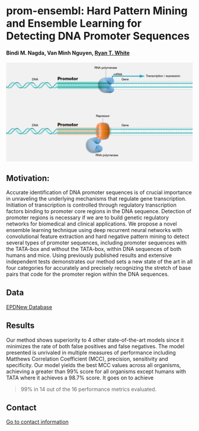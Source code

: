 # prom-ensembl: Hard Pattern Mining and Ensemble Learning for Detecting DNA Promoter Sequences
#### Bindi M. Nagda, Van Minh Nguyen, [Ryan T. White](https://www.ryantwhite.com/nets)

![alt text](https://github.com/bindi-nagda/prom-ensembl/blob/main/Promotor.jpg)

## Motivation: 
Accurate identification of DNA promoter sequences is of crucial importance in unraveling the underlying mechanisms
that regulate gene transcription. Initiation of transcription is controlled through regulatory transcription factors binding
to promoter core regions in the DNA sequence. Detection of promoter regions is necessary if we are to build genetic
regulatory networks for biomedical and clinical applications. We propose a novel ensemble learning technique using deep
recurrent neural networks with convolutional feature extraction and hard negative pattern mining to detect several types
of promoter sequences, including promoter sequences with the TATA-box and without the TATA-box, within DNA
sequences of both humans and mice. Using previously published results and extensive independent tests demonstrates
our method sets a new state of the art in all four categories for accurately and precisely recognizing the stretch of base
pairs that code for the promoter region within the DNA sequences.

## Data
[EPDNew Database](https://epd.epfl.ch/EPDnew_database.php)

## Results
Our method shows superiority to 4 other state-of-the-art models since it minimizes the rate of both false positives and false negatives. 
The model presented is unrivaled in multiple measures of performance including Matthews Correlation Coefficient (MCC), 
precision, sensitivity and specificity. Our model yields the best MCC values across all organisms, achieving a greater 
than 99% score for all organisms except humans with TATA where it achieves a 98.7% score. It goes on to achieve
>99% in 14 out of the 16 performance metrics evaluated.

## Contact 
[Go to contact information](https://www.linkedin.com/in/bindinagda/)